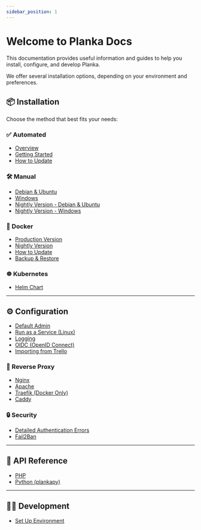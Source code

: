```yaml
---
sidebar_position: 1
---
```


# Welcome to Planka Docs

This documentation provides useful information and guides to help you install, configure, and develop Planka.

We offer several installation options, depending on your environment and preferences.

## 📦 Installation

Choose the method that best fits your needs:

### ✅ Automated

- [Overview](./installation/automated/overview.md)
- [Getting Started](./installation/automated/getting-started.md)
- [How to Update](./installation/automated/how-to-update.md)

### 🛠️ Manual

- [Debian & Ubuntu](./installation/manual/debian-and-ubuntu.md)
- [Windows](./installation/manual/windows.md)
- [Nightly Version - Debian & Ubuntu](./installation/manual/nightly_version/debian-and-ubuntu.md)
- [Nightly Version - Windows](./installation/manual/nightly_version/windows.md)

### 🐳 Docker

- [Production Version](./installation/docker/production-version.md)
- [Nightly Version](./installation/docker/nightly-version.md)
- [How to Update](./installation/docker/how-to-update.md)
- [Backup & Restore](./installation/docker/backup-and-restore.md)

### ☸️ Kubernetes

- [Helm Chart](./installation/kubernetes/helm-chart.md)

---

## ⚙️ Configuration

- [Default Admin](./configuration/default-admin.md)
- [Run as a Service (Linux)](./configuration/run-as-a-service.md)
- [Logging](./configuration/logging.md)
- [OIDC (OpenID Connect)](./configuration/oidc.md)
- [Importing from Trello](./configuration/importing-from-trello.md)

### 🔁 Reverse Proxy

- [Nginx](./configuration/reverse_proxy/nginx.md)
- [Apache](./configuration/reverse_proxy/apache2.md)
- [Traefik (Docker Only)](./configuration/reverse_proxy/traefik.md)
- [Caddy](./configuration/reverse_proxy/caddy.md)

### 🔒 Security

- [Detailed Authentication Errors](./configuration/security/detailed-authentication-errors.md)
- [Fail2Ban](./configuration/security/fail2ban.md)

---

## 📡 API Reference

- [PHP](./api-reference/php.md)
- [Python (plankapy)](./api-reference/python.md)

---

## 🧑‍💻 Development

- [Set Up Environment](./development/set-up-environment.md)
